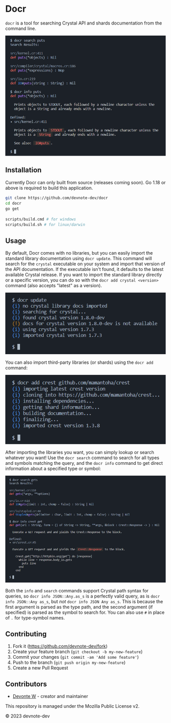 # Docr

`docr` is a tool for searching Crystal API and shards documentation from the command line.

![demo_1](/assets/demo_1.png)

## Installation

Currently Docr can only built from source (releases coming soon). Go 1.18 or above is required to build this application.

```sh
git clone https://github.com/devnote-dev/docr
cd docr
go get

scripts/build.cmd # for windows
scripts/build.sh # for linux/darwin
```

## Usage

By default, Docr comes with no libraries, but you can easily import the standard library documentation using `docr update`. This command will search for the `crystal` executable on your system and import that version of the API documentation. If the executable isn't found, it defaults to the latest available Crystal release. If you want to import the standard library directly or a specific version, you can do so with the `docr add crystal <version>` command (also accepts "latest" as a version).

![demo_2](/assets/demo_2.png)

You can also import third-party libraries (or shards) using the `docr add` command:

![demo_3](/assets/demo_3.png)

After importing the libraries you want, you can simply lookup or search whatever you want! Use the `docr search` command to search for all types and symbols matching the query, and the `docr info` command to get direct information about a specified type or symbol:

![demo_4](/assets/demo_4.png)

Both the `info` and `search` commands support Crystal path syntax for queries, so `docr info JSON::Any.as_s` is a perfectly valid query, as is `docr info JSON::Any as_s`, but _not_ `docr info JSON Any as_s`. This is because the first argument is parsed as the type path, and the second argument (if specified) is parsed as the symbol to search for. You can also use `#` in place of `.` for type-symbol names.

## Contributing

1. Fork it (https://github.com/devnote-dev/fork)
2. Create your feature branch (`git checkout -b my-new-feature`)
3. Commit your changes (`git commit -am 'Add some feature'`)
4. Push to the branch (`git push origin my-new-feature`)
5. Create a new Pull Request

## Contributors

* [Devonte W](https://github.com/devnote-dev) - creator and maintainer

This repository is managed under the Mozilla Public License v2.

© 2023 devnote-dev

